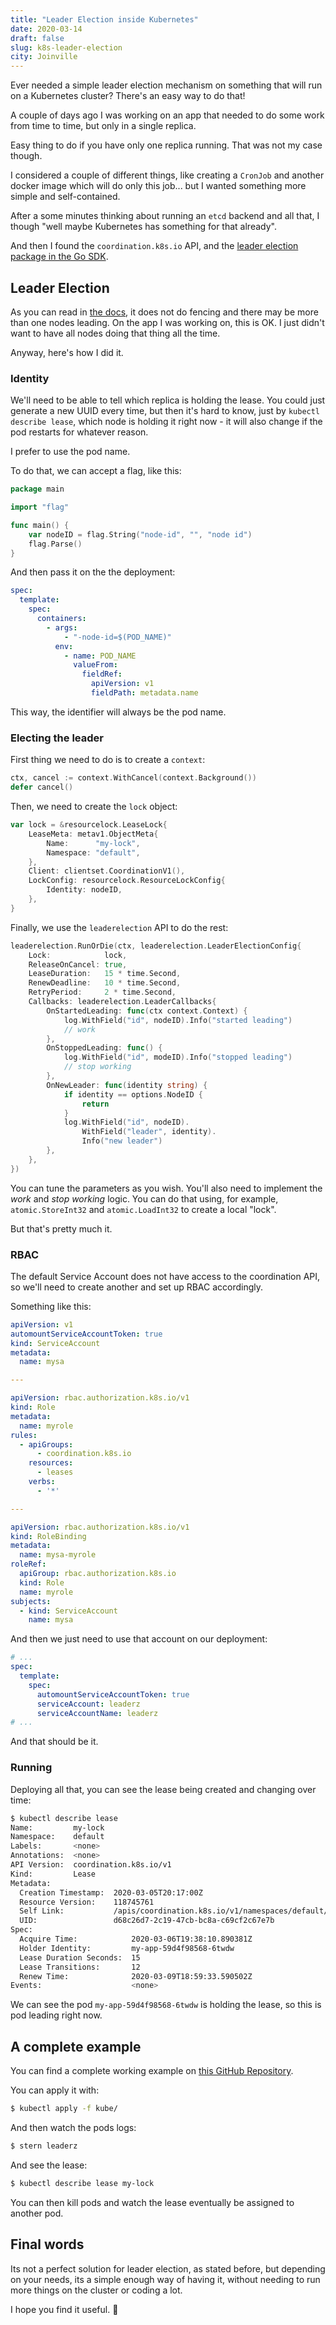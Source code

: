 ```yaml
---
title: "Leader Election inside Kubernetes"
date: 2020-03-14
draft: false
slug: k8s-leader-election
city: Joinville
---
```


Ever needed a simple leader election mechanism on something that will run on a Kubernetes cluster? There's an easy way to do that!

<!--more-->

A couple of days ago I was working on an app that needed to do some work from time to time, but only in a single replica.

Easy thing to do if you have only one replica running. That was not my case though.

I considered a couple of different things, like creating a `CronJob` and another docker image which will do only this job... but I wanted something more simple and self-contained.

After a some minutes thinking about running an `etcd` backend and all that, I though "well maybe Kubernetes has something for that already".

And then I found the `coordination.k8s.io` API, and the [leader election package in the Go SDK](https://pkg.go.dev/k8s.io/client-go/tools/leaderelection).

## Leader Election

As you can read in [the docs](https://pkg.go.dev/k8s.io/client-go/tools/leaderelection?tab=doc), it does not do fencing and there may be more than one nodes leading. On the app I was working on, this is OK. I just didn't want to have all nodes doing that thing all the time.

Anyway, here's how I did it.

### Identity

We'll need to be able to tell which replica is holding the lease. You could just generate a new UUID every time, but then it's hard to know, just by `kubectl describe lease`, which node is holding it right now - it will also change if the pod restarts for whatever reason.

I prefer to use the pod name.

To do that, we can accept a flag, like this:

```go
package main

import "flag"

func main() {
	var nodeID = flag.String("node-id", "", "node id")
	flag.Parse()
}
```

And then pass it on the the deployment:

```yaml
spec:
  template:
    spec:
      containers:
        - args:
            - "-node-id=$(POD_NAME)"
          env:
            - name: POD_NAME
              valueFrom:
                fieldRef:
                  apiVersion: v1
                  fieldPath: metadata.name
```

This way, the identifier will always be the pod name.

### Electing the leader

First thing we need to do is to create a `context`:

```go
ctx, cancel := context.WithCancel(context.Background())
defer cancel()
```

Then, we need to create the `lock` object:

```go
var lock = &resourcelock.LeaseLock{
	LeaseMeta: metav1.ObjectMeta{
		Name:      "my-lock",
		Namespace: "default",
	},
	Client: clientset.CoordinationV1(),
	LockConfig: resourcelock.ResourceLockConfig{
		Identity: nodeID,
	},
}
```

Finally, we use the `leaderelection` API to do the rest:

```go
leaderelection.RunOrDie(ctx, leaderelection.LeaderElectionConfig{
	Lock:            lock,
	ReleaseOnCancel: true,
	LeaseDuration:   15 * time.Second,
	RenewDeadline:   10 * time.Second,
	RetryPeriod:     2 * time.Second,
	Callbacks: leaderelection.LeaderCallbacks{
		OnStartedLeading: func(ctx context.Context) {
			log.WithField("id", nodeID).Info("started leading")
			// work
		},
		OnStoppedLeading: func() {
			log.WithField("id", modeID).Info("stopped leading")
			// stop working
		},
		OnNewLeader: func(identity string) {
			if identity == options.NodeID {
				return
			}
			log.WithField("id", nodeID).
				WithField("leader", identity).
				Info("new leader")
		},
	},
})
```

You can tune the parameters as you wish. You'll also need to implement the *work* and *stop working* logic. You can do that using, for example, `atomic.StoreInt32` and `atomic.LoadInt32` to create a local "lock".

But that's pretty much it.

### RBAC

The default Service Account does not have access to the coordination API, so we'll need to create another and set up RBAC accordingly.

Something like this:

```yaml
apiVersion: v1
automountServiceAccountToken: true
kind: ServiceAccount
metadata:
  name: mysa

---

apiVersion: rbac.authorization.k8s.io/v1
kind: Role
metadata:
  name: myrole
rules:
  - apiGroups:
      - coordination.k8s.io
    resources:
      - leases
    verbs:
      - '*'

---

apiVersion: rbac.authorization.k8s.io/v1
kind: RoleBinding
metadata:
  name: mysa-myrole
roleRef:
  apiGroup: rbac.authorization.k8s.io
  kind: Role
  name: myrole
subjects:
  - kind: ServiceAccount
    name: mysa
```

And then we just need to use that account on our deployment:

```yaml
# ...
spec:
  template:
    spec:
      automountServiceAccountToken: true
      serviceAccount: leaderz
      serviceAccountName: leaderz
# ...
```

And that should be it.

### Running

Deploying all that, you can see the lease being created and changing over time:

```bash
$ kubectl describe lease
Name:         my-lock
Namespace:    default
Labels:       <none>
Annotations:  <none>
API Version:  coordination.k8s.io/v1
Kind:         Lease
Metadata:
  Creation Timestamp:  2020-03-05T20:17:00Z
  Resource Version:    118745761
  Self Link:           /apis/coordination.k8s.io/v1/namespaces/default/leases/my-lock
  UID:                 d68c26d7-2c19-47cb-bc8a-c69cf2c67e7b
Spec:
  Acquire Time:            2020-03-06T19:38:10.890381Z
  Holder Identity:         my-app-59d4f98568-6twdw
  Lease Duration Seconds:  15
  Lease Transitions:       12
  Renew Time:              2020-03-09T18:59:33.590502Z
Events:                    <none>
```

We can see the pod `my-app-59d4f98568-6twdw` is holding the lease, so this is pod leading right now.

## A complete example

You can find a complete working example on [this GitHub Repository](https://github.com/caarlos0/leaderz).

You can apply it with:

```sh
$ kubectl apply -f kube/
```

And then watch the pods logs:

```sh
$ stern leaderz
```

And see the lease:

```sh
$ kubectl describe lease my-lock
```

You can then kill pods and watch the lease eventually be assigned to another pod.

## Final words

Its not a perfect solution for leader election, as stated before, but depending on your needs, its a simple enough way of having it, without needing to run more things on the cluster or coding a lot.

I hope you find it useful. 🍻
